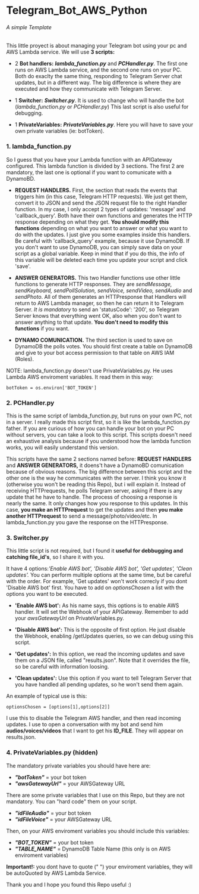 # Telegram_Bot_AWS_Python
###### *A simple Template*

This little proyect is about managing your Telegram bot using your pc
and AWS Lambda service. We will use **3 scripts:**
 - 2 **Bot handlers:** *__lambda_function.py__* and *__PCHandler.py__*. The first one
runs on AWS Lambda service, and the second one runs on your PC. Both do
 exaclty the same thing, responding to Telegram Server chat updates, but in a 
 different way. The big difference is where they are executed and how they communicate
 with Telegram Server.
 
 - 1 **Switcher:** *__Switcher.py__*. It is used to change who will handle the bot (*lambda_function.py* or *PCHandler.py*)
This last script is also useful for debugging.

 - 1 **PrivateVariables:** *__PrivateVariables.py__*. Here you will have to save your own
 private variables (ie: botToken).
### 1. lambda_function.py

So I guess that you have your Lambda function with an APIGateway configured. This
lambda function is divided by 3 sections. The first 2 are mandatory, the last one
is optional if you want to comunicate with a DynamoBD.

- **REQUEST HANDLERS.** First, the section that reads the events that triggers him (in this
 case, Telegram HTTP requests). We just get them, convert
it to JSON and send the JSON request file to the right Handler function. In my case,
I only accept 2 types of updates: 'message' and 'callback_query'. Both have their
own functions and generates the HTTP response depending on what they get. **You should
modify this functions** depending on what you want to answer or what you want to do
with the updates. I just give you some examples inside this handlers. Be careful with
'callback_query' example, because it use DynamoDB. If you don't want to use DynamoDB, you
can simply save data on your script as a global variable. Keep in mind that if you do this,
the info of this variable will be deleted each time you update your script and click 'save'.

- **ANSWER GENERATORS.** This two Handler functions use other little functions to generate HTTP responses.
They are *sendMessage, sendKeyboard, sendPollSolution, sendVoice, sendVideo, sendAudio* and
*sendPhoto*. All of them generates an HTTPresponse that Handlers will return to AWS
Lambda manager, so then he can return it to Telegram Server. *It is mandatory* to send an
 'statusCode': '200', so Telegram Server knows that everything went OK, also when you don't
 want to answer anything to that update. **You don't need to modify this functions** if
  you want. 

- **DYNAMO COMUNICATION.** The third section is used to save on DynamoDB the polls votes. You should first
create a table on DynamoDB and give to your bot access permission to that table on AWS IAM (Roles).

NOTE: lambda_function.py doesn't use PrivateVariables.py. He uses Lambda AWS enviroment variables. It read them in this way:

    botToken = os.environ['BOT_TOKEN']
    
### 2. PCHandler.py

This is the same script of lambda_function.py, but runs on your own PC, not in a server.
I really made this script first, so it is like the lambda_function.py father. If you are
curious of how you can handle your bot on your PC without servers, you can take a look
to this script. This scripts doesn't need an exhaustive analysis because if you understood
how the lambda function works, you will easily understand this version.

This scripts have the same 2 sections named before: **REQUEST HANDLERS** and **ANSWER GENERATORS,**
it doens't have a DynamoBD comunication because of obvious reasons. The big difference 
between this script and the other one is the way he communicates with the server. I think you
 know it (otherwise you won't be reading this Repo), but i will explain it. Instead of
receiving HTTPrequests, he polls Telegram server, asking if there is any update that he 
have to handle. The process of choosing a response is nearly the same. It only changes
how you response to this updates. In this case, **you make an HTTPrequest** to get the updates and
 then **you make another HTTPrequest** to send a message/photo/video/etc. 
 In lambda_function.py you gave the response on the HTTPresponse.

### 3. Switcher.py

This little script is not required, but I found it **useful for debbugging and catching
file_id's**, so I share it with you.

It have 4 options:*'Enable AWS bot', 'Disable AWS bot', 'Get updates', 'Clean updates'.* 
You can perform multiple options at the same time, but be careful with the order. For example,
'Get updates' won't work correcly if you dont 'Disable AWS bot' first. You have to add on
*optionsChosen* a list with the options you want to be executed. 

- **'Enable AWS bot':** As his name says, this options is to enable AWS handler. It will
set the Webhook of your APIGateway. Remember to add your *awsGatewayUrl* on PrivateVariables.py.

- **'Disable AWS bot':** This is the opposite of first option. He just 
disable the Webhook, enabling /getUpdates queries, so we can debug using this
script.

- **'Get updates':** In this option, we read the incoming updates and
save them on a JSON file, called "results.json". Note that it
overrides the file, so be careful with information loosing.

- **'Clean updates':** Use this option if you want to tell Telegram
Server that you have handled all pending updates, so he won't send
them again.

An example of typical use is this:

    optionsChosen = [options[1],options[2]]

I use this to disable the Telegram AWS handler, and then read 
incoming updates. I use to open a conversation with my bot and send
him **audios/voices/videos** that I want to get his **ID_FILE**. They will
appear on results.json.

### 4. PrivateVariables.py (hidden)
 
The mandatory private variables you should have here are:

- **_"botToken"_** = your bot token
- **_"awsGatewayUrl"_** = your AWSGateway URL

There are some private variables that I use on this Repo, but
they are not mandatory. You can "hard code" them on your script.

- **_"idFileAudio"_** = your bot token
- **_"idFileVoice"_** = your AWSGateway URL

Then, on your AWS enviroment variables you should include this variables:

- **_"BOT_TOKEN"_** = your bot token
- **_"TABLE_NAME"_** = DynamoDB Table Name (this only is on AWS enviroment variables)

**Important!:** you dont have to quote (" ") your enviroment variables, they will be
autoQuoted by AWS Lambda Service.
 
 
 Thank you and I hope you found this Repo useful :)